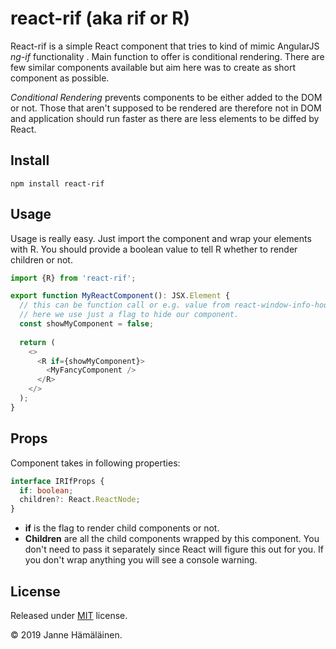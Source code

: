 # react-rif (aka rif or R)
React-rif is a simple React component that tries to kind of mimic AngularJS _ng-if_ functionality
. Main function to offer is conditional rendering. There are few similar components available but aim here was to
 create as short component as possible. 

_Conditional Rendering_ prevents components to be either added to the DOM or not. Those that aren't supposed to be 
rendered are therefore not in DOM and application should run faster as there are less elements to be diffed by React.

## Install

```
npm install react-rif
```

## Usage

Usage is really easy. Just import the component and wrap your elements with R. You should provide a boolean value
 to tell R whether to render children or not.

```ts
import {R} from 'react-rif';

export function MyReactComponent(): JSX.Element {
  // this can be function call or e.g. value from react-window-info-hook
  // here we use just a flag to hide our component.
  const showMyComponent = false; 
  
  return (
    <>
      <R if={showMyComponent}>
        <MyFancyComponent />
      </R>
    </>
  );
}

```

## Props

Component takes in following properties:

```ts
interface IRIfProps {
  if: boolean;
  children?: React.ReactNode;
}
```

* **if** is the flag to render child components or not.
* **Children** are all the child components wrapped by this component. You don't need to pass it separately since
React will figure this out for you. If you don't wrap anything you will see a console warning.

## License 
Released under [MIT](https://opensource.org/licenses/MIT) license.

&copy; 2019 Janne Hämäläinen.
